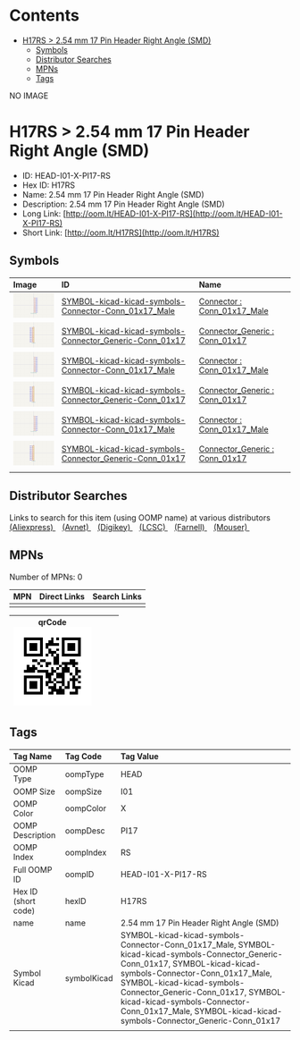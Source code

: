 



Contents
========

* [H17RS > 2.54 mm 17 Pin Header Right Angle (SMD)](#h17rs--254-mm-17-pin-header-right-angle-smd)
	* [Symbols](#symbols)
	* [Distributor Searches](#distributor-searches)
	* [MPNs](#mpns)
	* [Tags](#tags)
  
NO IMAGE  
# H17RS > 2.54 mm 17 Pin Header Right Angle (SMD)

- ID: HEAD-I01-X-PI17-RS
- Hex ID: H17RS
- Name: 2.54 mm 17 Pin Header Right Angle (SMD)
- Description: 2.54 mm 17 Pin Header Right Angle (SMD)
- Long Link: [http://oom.lt/HEAD-I01-X-PI17-RS](http://oom.lt/HEAD-I01-X-PI17-RS)
- Short Link: [http://oom.lt/H17RS](http://oom.lt/H17RS)

## Symbols
  

|Image|ID|Name|
| :--- | :--- | :--- |
|[![](https://raw.githubusercontent.com/oomlout/oomlout_OOMP_eda_V2/main/SYMBOL/kicad/kicad-symbols/Connector/Conn_01x17_Male/image_140.png)](https://github.com/oomlout/oomlout_OOMP_eda_V2/tree/main/SYMBOL/kicad/kicad-symbols/Connector/Conn_01x17_Male/)|[SYMBOL-kicad-kicad-symbols-Connector-Conn_01x17_Male](https://github.com/oomlout/oomlout_OOMP_eda_V2/tree/main/SYMBOL/kicad/kicad-symbols/Connector/Conn_01x17_Male/)|[Connector : Conn_01x17_Male](https://github.com/oomlout/oomlout_OOMP_eda_V2/tree/main/SYMBOL/kicad/kicad-symbols/Connector/Conn_01x17_Male/)|
|[![](https://raw.githubusercontent.com/oomlout/oomlout_OOMP_eda_V2/main/SYMBOL/kicad/kicad-symbols/Connector_Generic/Conn_01x17/image_140.png)](https://github.com/oomlout/oomlout_OOMP_eda_V2/tree/main/SYMBOL/kicad/kicad-symbols/Connector_Generic/Conn_01x17/)|[SYMBOL-kicad-kicad-symbols-Connector_Generic-Conn_01x17](https://github.com/oomlout/oomlout_OOMP_eda_V2/tree/main/SYMBOL/kicad/kicad-symbols/Connector_Generic/Conn_01x17/)|[Connector_Generic : Conn_01x17](https://github.com/oomlout/oomlout_OOMP_eda_V2/tree/main/SYMBOL/kicad/kicad-symbols/Connector_Generic/Conn_01x17/)|
|[![](https://raw.githubusercontent.com/oomlout/oomlout_OOMP_eda_V2/main/SYMBOL/kicad/kicad-symbols/Connector/Conn_01x17_Male/image_140.png)](https://github.com/oomlout/oomlout_OOMP_eda_V2/tree/main/SYMBOL/kicad/kicad-symbols/Connector/Conn_01x17_Male/)|[SYMBOL-kicad-kicad-symbols-Connector-Conn_01x17_Male](https://github.com/oomlout/oomlout_OOMP_eda_V2/tree/main/SYMBOL/kicad/kicad-symbols/Connector/Conn_01x17_Male/)|[Connector : Conn_01x17_Male](https://github.com/oomlout/oomlout_OOMP_eda_V2/tree/main/SYMBOL/kicad/kicad-symbols/Connector/Conn_01x17_Male/)|
|[![](https://raw.githubusercontent.com/oomlout/oomlout_OOMP_eda_V2/main/SYMBOL/kicad/kicad-symbols/Connector_Generic/Conn_01x17/image_140.png)](https://github.com/oomlout/oomlout_OOMP_eda_V2/tree/main/SYMBOL/kicad/kicad-symbols/Connector_Generic/Conn_01x17/)|[SYMBOL-kicad-kicad-symbols-Connector_Generic-Conn_01x17](https://github.com/oomlout/oomlout_OOMP_eda_V2/tree/main/SYMBOL/kicad/kicad-symbols/Connector_Generic/Conn_01x17/)|[Connector_Generic : Conn_01x17](https://github.com/oomlout/oomlout_OOMP_eda_V2/tree/main/SYMBOL/kicad/kicad-symbols/Connector_Generic/Conn_01x17/)|
|[![](https://raw.githubusercontent.com/oomlout/oomlout_OOMP_eda_V2/main/SYMBOL/kicad/kicad-symbols/Connector/Conn_01x17_Male/image_140.png)](https://github.com/oomlout/oomlout_OOMP_eda_V2/tree/main/SYMBOL/kicad/kicad-symbols/Connector/Conn_01x17_Male/)|[SYMBOL-kicad-kicad-symbols-Connector-Conn_01x17_Male](https://github.com/oomlout/oomlout_OOMP_eda_V2/tree/main/SYMBOL/kicad/kicad-symbols/Connector/Conn_01x17_Male/)|[Connector : Conn_01x17_Male](https://github.com/oomlout/oomlout_OOMP_eda_V2/tree/main/SYMBOL/kicad/kicad-symbols/Connector/Conn_01x17_Male/)|
|[![](https://raw.githubusercontent.com/oomlout/oomlout_OOMP_eda_V2/main/SYMBOL/kicad/kicad-symbols/Connector_Generic/Conn_01x17/image_140.png)](https://github.com/oomlout/oomlout_OOMP_eda_V2/tree/main/SYMBOL/kicad/kicad-symbols/Connector_Generic/Conn_01x17/)|[SYMBOL-kicad-kicad-symbols-Connector_Generic-Conn_01x17](https://github.com/oomlout/oomlout_OOMP_eda_V2/tree/main/SYMBOL/kicad/kicad-symbols/Connector_Generic/Conn_01x17/)|[Connector_Generic : Conn_01x17](https://github.com/oomlout/oomlout_OOMP_eda_V2/tree/main/SYMBOL/kicad/kicad-symbols/Connector_Generic/Conn_01x17/)|
||||

## Distributor Searches
  
Links to search for this item (using OOMP name) at various distributors  
[(Aliexpress) ](https://www.aliexpress.com/wholesale?SearchText=11172.54+mm+17+Pin+Header+Right+Angle+SMD)&nbsp;&nbsp;&nbsp;[(Avnet) ](https://www.avnet.com/shop/us/search/2.54+mm+17+Pin+Header+Right+Angle+SMD)&nbsp;&nbsp;&nbsp;[(Digikey) ](https://www.digikey.co.uk/en/products/result?s=2.54+mm+17+Pin+Header+Right+Angle+SMD)&nbsp;&nbsp;&nbsp;[(LCSC) ](https://www.lcsc.com/search?q=2.54+mm+17+Pin+Header+Right+Angle+SMD)&nbsp;&nbsp;&nbsp;[(Farnell) ](https://uk.farnell.com/search?st=2.54+mm+17+Pin+Header+Right+Angle+SMD)&nbsp;&nbsp;&nbsp;[(Mouser) ](https://www.mouser.com/c/?q=2.54+mm+17+Pin+Header+Right+Angle+SMD)&nbsp;&nbsp;&nbsp;
## MPNs
  
Number of MPNs: 0  

|MPN|Direct Links|Search Links|
| :--- | :--- | :--- |
||||
  

|qrCode<br>[![](https://raw.githubusercontent.com/oomlout/oomlout_OOMP_parts_V2/main/HEAD/I01/X/PI17/RS/qrCode_140.png)](https://github.com/oomlout/oomlout_OOMP_parts_V2/tree/main/HEAD/I01/X/PI17/RS/qrCode.png)||||
| :---: | :---: | :---: | :---: |

## Tags
  

|Tag Name|Tag Code|Tag Value|
| :--- | :--- | :--- |
|OOMP Type|oompType|HEAD|
|OOMP Size|oompSize|I01|
|OOMP Color|oompColor|X|
|OOMP Description|oompDesc|PI17|
|OOMP Index|oompIndex|RS|
|Full OOMP ID|oompID|HEAD-I01-X-PI17-RS|
|Hex ID (short code)|hexID|H17RS|
|name|name|2.54 mm 17 Pin Header Right Angle (SMD)|
|Symbol Kicad|symbolKicad|SYMBOL-kicad-kicad-symbols-Connector-Conn_01x17_Male, SYMBOL-kicad-kicad-symbols-Connector_Generic-Conn_01x17, SYMBOL-kicad-kicad-symbols-Connector-Conn_01x17_Male, SYMBOL-kicad-kicad-symbols-Connector_Generic-Conn_01x17, SYMBOL-kicad-kicad-symbols-Connector-Conn_01x17_Male, SYMBOL-kicad-kicad-symbols-Connector_Generic-Conn_01x17|
||||
